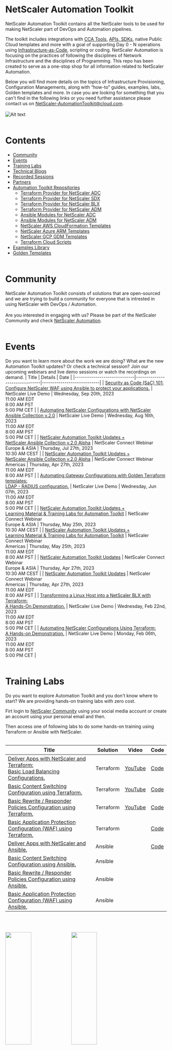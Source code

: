 # NetScaler Automation Toolkit 
NetScaler Automation Toolkit contains all the NetScaler tools to be used for making NetScaler part of DevOps and Automation pipelines. 

The toolkit includes integrations with [CCA Tools](https://en.wikipedia.org/wiki/Continuous_configuration_automation), [APIs, SDKs](https://www.netscaler.com/platform/apis), native Public Cloud templates and more with a goal of supporting Day 0 - N operations using [Infrastructure-as-Code](https://www.netscaler.com/platform/infrastructure-as-code), scripting or coding.
NetScaler Automation is focusing on the practices of following the disciplines of Network Infrastructure and the disciplines of Programming. This repo has been created to serve as a one-stop shop for all information related to NetScaler Automation. 

Below you will find more details on the topics of Infrastructure Provisioning, Configuration Managements, along with “how-to” guides, examples, labs, Golden templates and more.
In case you are looking for something that you can't find in the following links or you need further assistance please contact us on NetScaler-AutomationToolkit@cloud.com.
<br/><br/>
![Alt text](/assets/day0-n.png "Day 0 - N Operations")
<br/><br/>

# Contents 

- [Community](#community)
- [Events](#events)
- [Training Labs](#training-labs)
- [Technical Blogs](#blogs)
- [Recorded Sessions](#recorded-sessions)
- [Partners](#partners)
- [Automation Toolkit Repositories](#automation-toolkit-repositories)
    - [Terraform Provider for NetScaler ADC](#automation-toolkit-repositories)
    - [Terraform Provider for NetScaler SDX](#automation-toolkit-repositories)
    - [Terraform Provider for NetScaler BLX](#automation-toolkit-repositories)
    - [Terraform Provider for NetScaler ADM](#automation-toolkit-repositories)
    - [Ansible Modules for NetScaler ADC](#automation-toolkit-repositories)
    - [Ansible Modules for NetScaler ADM](#automation-toolkit-repositories)
    - [NetScaler AWS CloudFormation Templates](#automation-toolkit-repositories)
    - [NetScaler Azure ARM Templates](#automation-toolkit-repositories)
    - [NetScaler GCP GDM Templates](#automation-toolkit-repositories)
    - [Terraform Cloud Scripts](#automation-toolkit-repositories)
- [Examples Library](#examples-library)
- [Golden Templates](#golden-templates)
<br/><br/>

# Community 
NetScaler Automation Toolkit consists of solutions that are open-sourced and we are trying to build a community for everyone that is intrested in using NetScaler with DevOps / Automation. 
<br/><br/>Are you interested in engaging with us? Please be part of the NetScaler Community and check [NetScaler Automation](https://community.netscaler.com/s/topic/0TO8b000000QnUHGA0/automation?tabset-3320a=2). 
<br/><br/>

# Events 
Do you want to learn more about the work we are doing? What are the new Automation Toolkit updates? Or check a technical session? Join our upcoming webinars and live demo sessions or watch the recordings on demand.
|            Title            |            Details            |            Date            | 
|-----------------------------|-------------------------------|----------------------------|
| [Security as Code (SaC) 101:<br/> Configure NetScaler WAF using Ansible to protect your applications.](https://community.netscaler.com/s/webinar/a078b000016LKr6AAG/embrace-security-as-codesac-to-configure-netscaler-waf-to-protect-your-apps) | NetScaler Live Demo | Wednesday, Sep 20th, 2023 <br/>11:00 AM EDT <br/> 8:00 AM PST <br/> 5:00 PM CET |
| [Automating NetScaler Configurations with NetScaler Ansible Collection v.2.0](https://community.netscaler.com/s/webinar/a078b000010ripvAAA/automating-netscaler-configurations-with-ansible) | NetScaler Live Demo | Wednesday, Aug 16th, 2023 <br/>11:00 AM EDT <br/> 8:00 AM PST <br/> 5:00 PM CET |
| [NetScaler Automation Toolkit Updates + <br/> NetScaler Ansible Collection v.2.0 Alpha](https://community.netscaler.com/s/webinar/a078b000010rf74AAA/netscaler-connect-webinar-27th-july) | NetScaler Connect Webinar <br/> Europe & ASIA | Thursday, Jul 27th, 2023 <br/>10:30 AM CEST |
| [NetScaler Automation Toolkit Updates + <br/> NetScaler Ansible Collection v.2.0 Alpha](https://community.netscaler.com/s/webinar/a078b000010rf74AAA/netscaler-connect-webinar-27th-july) | NetScaler Connect Webinar <br/> Americas | Thursday, Apr 27th, 2023 <br/>11:00 AM EDT <br/> 8:00 AM PST |
| [Automating Gateway Configurations with Golden Terraform templates:<br/> LDAP - RADIUS configuration.](https://community.netscaler.com/s/webinar/a078b000010v51jAAA/automating-gateway-configurations-with-golden-terraform-templates-ldap-radius) | NetScaler Live Demo | Wednesday, Jun 07th, 2023 <br/>11:00 AM EDT <br/> 8:00 AM PST <br/> 5:00 PM CET |
| [NetScaler Automation Toolkit Updates + <br/> Learning Material & Training Labs for Automation Toolkit](https://community.netscaler.com/s/webinar/a078b000010v2BQAAY/netscaler-connect-webinar-25th-may) | NetScaler Connect Webinar <br/> Europe & ASIA | Thursday, May 25th, 2023 <br/>10:30 AM CEST |
| [NetScaler Automation Toolkit Updates + <br/> Learning Material & Training Labs for Automation Toolkit](https://community.netscaler.com/s/webinar/a078b000010v2BQAAY/netscaler-connect-webinar-25th-may) | NetScaler Connect Webinar <br/> Americas | Thursday, May 25th, 2023 <br/>11:00 AM EDT <br/> 8:00 AM PST |
| [NetScaler Automation Toolkit Updates](https://community.netscaler.com/s/webinar/a078b000010uzE3AAI/netscaler-connect-webinar-27th-april) | NetScaler Connect Webinar <br/> Europe & ASIA | Thursday, Apr 27th, 2023 <br/>10:30 AM CEST | 
| [NetScaler Automation Toolkit Updates](https://community.netscaler.com/s/webinar/a078b000010uzE3AAI/netscaler-connect-webinar-27th-april) | NetScaler Connect Webinar <br/> Americas | Thursday, Apr 27th, 2023 <br/>11:00 AM EDT <br/> 8:00 AM PST | 
| [Transforming a Linux Host into a NetScaler BLX with Terraform:<br/> A Hands-On Demonstration.](https://community.netscaler.com/s/webinar/a078b000010uvztAAA/transforming-a-linux-host-into-a-netscaler-blx-with-terraform) | NetScaler Live Demo | Wednesday, Feb 22nd, 2023 <br/>11:00 AM EDT <br/> 8:00 AM PST <br/> 5:00 PM CET |
| [Automating NetScaler Configurations Using Terraform:<br/> A Hands-on Demonstration.](https://community.netscaler.com/s/webinar/a078b000010uwOMAAY/automating-netscaler-configurations-using-terraform-a-handson-demonstration) | NetScaler Live Demo | Monday, Feb 06th, 2023 <br/>11:00 AM EDT <br/> 8:00 AM PST <br/> 5:00 PM CET |
<br/><br/>

# Training Labs 
Do you want to explore Automation Toolkit and you don't know where to start? We are providing hands-on training labs with zero cost. 

Firt login to [NetScaler Community](https://community.netscaler.com/) using your social media account or create an account using your personal email and then.

Then access one of following labs to do some hands-on training using Terraform or Ansible with NetScaler.
<br/><br/>

|            Title            |            Solution            |            Video            |             Code            |
|-----------------------------|----------------------------|----------------------------|----------------------------|
| [Deliver Apps with NetScaler and Terraform:<br/> Basic Load Balancing Configurations.](https://community.netscaler.com/s/netscaler-labs?labId=000001068) | Terraform | [YouTube](https://youtu.be/tl453GW_sxQ) | [Code](https://github.com/netscaler/automation-toolkit/tree/main/labs/deliver-apps-with-netscaler-adc-terraform-provider) |
| [Basic Content Switching Configuration using Terraform.](https://community.netscaler.com/s/netscaler-labs?labId=000001281) | Terraform | [YouTube](https://www.youtube.com/watch?v=LlGqbzyruUA&ab_channel=NetScaler) | [Code](https://github.com/netscaler/automation-toolkit/tree/main/labs/basic-content-switching-configuration-using-terraform) |
| [Basic Rewrite / Responder Policies Configuration using Terraform.](https://community.netscaler.com/s/netscaler-labs?labId=000001283) | Terraform | [YouTube](https://www.youtube.com/watch?v=cl3yHiwvNJY&list=PLq9Ti1Jr8MhGj3xSb4-LpD78hEiaGw5RT&index=4&ab_channel=NetScaler) | [Code](https://github.com/netscaler/automation-toolkit/tree/main/labs/netscaler-adc-basic-rewrite-responder-policies-configuration-using-terraform) |
| [Basic Application Protection Configuration (WAF) using Terraform.](https://community.netscaler.com/s/netscaler-labs?labId=000001284) | Terraform |  | [Code](https://github.com/netscaler/automation-toolkit/tree/main/labs/netscaler-adc-basic-application-protection-configuration-waf-using-terraform) |
| [Deliver Apps with NetScaler and Ansible.](https://community.netscaler.com/s/netscaler-labs?labId=000001069) | Ansible |  | [Code](https://github.com/netscaler/automation-toolkit/tree/main/labs/deliver-apps-with-citrix-adc-and-ansible) |
| [Basic Content Switching Configuration using Ansible.](https://community.netscaler.com/s/netscaler-labs?labId=000001392) | Ansible | | |
| [Basic Rewrite / Responder Policies Configuration using Ansible.](https://community.netscaler.com/s/netscaler-labs?labId=000001393) | Ansible | | |
| [Basic Application Protection Configuration (WAF) using Ansible.](https://community.netscaler.com/s/netscaler-labs?labId=000001394) | Ansible |  | |
<br/><br/>

<img src="assets/terraformlab1part1.gif"  width="40%" height="30%">
<img src="assets/terraformlab1part2.gif"  width="40%" height="30%">

<br/><br/>

# Technical Blogs 
Do you want to read some cool articles around Automation? <br/>
Please check the following links.

|            Category            |            Details            |
|-----------------------------|-------------------------------|
| [Terraform Blogs](https://community.netscaler.com/s/topic/0TO8b000000QnX5GAK/terraform?tabset-3320a=2) | Terraform Blogs |
| [Ansible Blogs](https://community.netscaler.com/s/topic/0TO8b000000QnX6GAK/ansible?tabset-3320a=2) | Ansible Blogs |
<br/><br/>

# Recorded Sessions 
Do you want to read some cool articles around Automation? <br/>
Please check the following links.

|            Category            |            Solution            |
|-----------------------------|-------------------------------|
| [Infrastructure as Code with Citrix ADC](https://www.youtube.com/watch?v=ZmJXtXmkCPE) | All solutions |
| [Dynamic Networking with Consul-Terraform-Sync for Terraform Enterprise and Citrix ADC](https://www.youtube.com/watch?v=OQzPBmZ7uZ8) | Terraform |
| [Automate your Citrix ADC deployments with Terraform](https://www.youtube.com/watch?v=IJIIWm5rzpQ&t=18s&ab_channel=Citrix) | Terraform |
| [Deploying and Configuring Citrix ADC BLX (Baremetal) with Terraform](https://www.youtube.com/watch?v=3hNWfRKidNI) | Terraform |
| [Quickly Provision and Configure Citrix ADC High Availability(HA) across Availability Zones in AWS](https://www.youtube.com/watch?v=LgGS0-Q5ODE) | Terraform |
| [Get Your Apps to Production Faster with an Infrastructure as Code Approach to ADC](https://www.youtube.com/watch?v=VIqmQ31of_0) | Terraform |
| [Citrix ADC HA pair deployment on AWS made effortless: using Cloud Formation Template](https://www.youtube.com/watch?v=H_Nv688Im2M&ab_channel=Citrix) | AWS CloudFormation Templates (CFT) Templates |
| [AWS QuickStart for Citrix ADC: Simple and Speedy deployment of Citrix ADC VPX for web applications](https://www.youtube.com/watch?v=1ht2q4Gwfmk&ab_channel=Citrix) | AWS CloudFormation Templates (CFT) Templates |
| [Deploy Citrix ADC High Availability Solution on GCP using Google Deployment Manager Templates](https://www.youtube.com/watch?v=KF5OKKrCJNU&ab_channel=Citrix) | Google Cloud Deployment Manager (GDM) templates |
<br/><br/>

# Partners  
We have strong technical partnerships with both [HashiCorp](https://www.hashicorp.com/partners/tech/citrix#all) and [Red Hat](https://www.ansible.com/integrations/networks/citrixadc).
Both our Terraform providers and our Ansible modules have been certified from our partners. Please check under [Automation Toolkit Repositories](#automation-toolkit-repositories) to find more details for each one of our integrations.
<br/><br/>

# Automation Toolkit Repositories
Our Automation Toolkit is fully open-sourced. Using the following links you can navigate to the relevant repositories where we maintain the implementation for each one of our solutions. 
|            Title            |            Details            |   
|-----------------------------|-------------------------------|
| [Terraform Provider for NetScaler ADC](https://github.com/citrix/terraform-provider-citrixadc) | NetScaler has developed a Terraform provider for automating NetScaler ADC deployments and configurations. Using Terraform, you can configure your ADCs for different use-cases such as Load Balancing, SSL, Content Switching, GSLB, WAF etc. |
| [Terraform Provider for NetScaler SDX](https://github.com/citrix/terraform-provider-citrixsdx) | Terraform provider for NetScaler SDX provides Infrastructure as Code (IaC) to manage your ADCs via SDX. Using the terraform provider you can provision VPXs on SDX, start, stop, reboot the VPXs on SDX. |
| [Terraform Provider for NetScaler BLX](https://github.com/citrix/terraform-provider-citrixblx) | NetScaler has developed a Terraform provider for automating Citrix BLX deployments and configurations. Using Terraform, you can deploying and configure a NetScaler ADC BLX. |
| [Terraform Provider for NetScaler ADM](https://github.com/citrix/terraform-provider-citrixadm) | Terraform provider for NetScaler ADM Service provides Infrastructure as Code (IaC) to manage your ADCs via ADM. Using the terraform provider you can onboard ADCs in ADM, assign licenses, create and trigger stylebooks, run configpacks etc. |
| [Ansible Modules for NetScaler ADC](https://github.com/citrix/citrix-adc-ansible-modules) | This repository contains the NetScaler ADC Ansible modules. |
| [Ansible Modules for NetScaler ADM](https://github.com/netscaler/ansible-collection-netscaleradc/tree/citrix.adc) | This repository contains two collections: One for the ADM Ansible modules and one for the old NetSclaer ADC Ansible modules. |
| [NetScaler AWS CloudFormation Templates](https://github.com/citrix/citrix-adc-aws-cloudformation) | This is a repository for NetScaler ADC's CloudFormation templates for deploying NetScaler ADC in AWS (Amazon Web Services). |
| [NetScaler Azure ARM Templates](https://github.com/citrix/citrix-adc-azure-templates) | This repository hosts NetScaler ADC ARM (Azure Resource Manager) templates for deploying Citrix ADC in Microsoft Azure Cloud Services. |
| [NetScaler GCP GDM Templates](https://github.com/citrix/citrix-adc-gdm-templates) | This repository hosts NetScaler ADC GDM templates for deploying a NetScaler ADC VPX instance on the Google Cloud Platform. |
| [Terraform Cloud Scripts](https://github.com/citrix/terraform-cloud-scripts) | This repository contains terraform scripts for automating NetScaler ADC deployment on AWS, Azure, GCP and ESX. |
<br/><br/>

# Examples Library
We have created many examples of how to use our toolkit. These examples cover different use case. Please use the following links to navigate to the examples for the solution that you are interested. If you can't find something you are looking for send us an email at NetScaler-AutomationToolkit@cloud.com and we'll be happy to help you. 

|            Title            |            Details            |   
|-----------------------------|-------------------------------|
| [Azure Deployment Scripts](https://github.com/citrix/terraform-cloud-scripts/tree/master/azure#azure-automation-scripts) | Terraform configuration scripts to deploy NetScaler ADC on Microsoft Azure. |
| [AWS Deployment Scripts](https://github.com/citrix/terraform-cloud-scripts/tree/master/aws) | Terraform configuration scripts to deploy NetScaler ADC on AWS. |
| [GCP Deployment Scripts](https://github.com/citrix/terraform-cloud-scripts/tree/master/gcp) | Terraform configuration scripts to deploy NetScaler ADC on Google Cloud Platform (GCP). |
| [ESXi Deployment Scripts](https://github.com/citrix/terraform-cloud-scripts/tree/master/esxi) | Terraform configuration scripts to deploy NetScaler ADC on ESXi hosts using the vsphere terraform provider. |
| [NetScaler ADC Configuration Scripts ](https://github.com/citrix/terraform-provider-citrixadc/tree/master/examples#citrix-adc-configuration-examples) | Terraform configuration scripts that cover different examples of how to use the NetScaler ADC Terraform provider. |
| [NetScaler SDX Automation Scripts](https://github.com/citrix/terraform-provider-citrixsdx/tree/master/examples) | Terraform configuration scripts that cover different examples of how to use the NetScaler SDX Terraform provider to manage your ADCs via SDX. Using this provider you can provision VPXs on SDX, start, stop, reboot the VPXs on SDX. |
| [NetScaler BLX Automation Scripts](https://github.com/citrix/terraform-provider-citrixblx/tree/master/examples) | Terraform configuration scripts that cover different examples of how to use the NetScaler BLX Terraform provider. |
| [NetScaler ADM Automation Scripts](https://github.com/citrix/terraform-provider-citrixadm/tree/master/examples) | Terraform configuration scripts that cover different examples of how to use the NetScaler ADM Terraform provider. |
| [Ansible Playbooks for ADC and ADM](https://github.com/citrix/citrix-adc-ansible-modules/tree/master#adc-modules) | Ansible Playbooks that cover different examples of how to use the NetScaler Ansible Modules to configure different features on ADC or ADM. |
<br/><br/>

# Golden Templates 
Using a predefined Infrastructure-as-Code template allows administrators to deploy systems consistently with clear and known configuration that follows NetScaler best practices. Our engineering teams have created these templates for you that cover different use case. Please use the following links to navigate to the best practices that you are interested. If you can't find something you are looking for send us an email at NetScaler-AutomationToolkit@cloud.com and we'll be happy to help you. 

|            Title            |            Tool            |           Details            |
|-----------------------------|-------------------------------|-------------------------------|
| [Configure a simplified gateway with LDAP and RADIUS authentication](https://github.com/netscaler/automation-toolkit/tree/main/golden_templates/netscaler_gateway/ldap_radius) | Terraform | Best practices to configure a simplified gateway with LDAP and RADIUS authentication using Terraform |
| [Configure a simplified gateway with SAML authentication](https://github.com/netscaler/automation-toolkit/tree/main/golden_templates/netscaler_gateway/saml) | Terraform | Best practices to configure a simplified gateway with SAML authentication using Terraform |
| [Configure a simplified gateway with OAuth authentication](https://github.com/netscaler/automation-toolkit/tree/main/golden_templates/netscaler_gateway/oauth) | Terraform | Best practices to configure a simplified gateway with OAuth authentication using Terraform |
| [Upgrade a NetScaler standalone appliance](https://github.com/netscaler/automation-toolkit/tree/main/golden_templates/upgrade-netscaler/standalone) | Ansible | Best practices to upgrade a NetScaler standalone appliance using Ansible |
| [Upgrade a NetScaler high availability pair](https://github.com/netscaler/automation-toolkit/tree/main/golden_templates/upgrade-netscaler/high-availability/normal-mode) | Ansible | Best practices to upgrade a NetScaler high availability pair using Ansible |
| [Upgrade a NetScaler high availability pair using In Service Software Upgrade (ISSU)](https://github.com/netscaler/automation-toolkit/tree/main/golden_templates/upgrade-netscaler/high-availability/issu-mode) | Ansible | Best practices to upgrade a NetScaler high availability using In Service Software Upgrade (ISSU) with Ansible |

<br/><br/>

![Alt text](/assets/netscalerautomationtoolkit.png "NetScaler Automation Toolkit")
